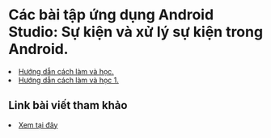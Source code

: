 <h1>Các bài tập ứng dụng Android Studio: Sự kiện và xử lý sự kiện trong Android. </h1>
<li><a href="https://ngocminhtran.com/2018/09/24/cac-views-co-ban-va-trong-giao-dien-ung-dung-android/">Hướng dẫn cách làm và học.</a></li>

<li><a href="https://ngocminhtran.com/2018/09/24/su-kien-va-xu-ly-su-kien/">Hướng dẫn cách làm và học 1.</a></li>
<h2>Link bài viết tham khảo</h2>
<li><a href="https://github.com/nkhoa62/Android-Studio">Xem tại đây</a></li>
